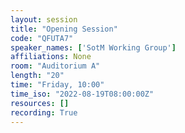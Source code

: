 ```yaml
---
layout: session
title: "Opening Session"
code: "QFUTA7"
speaker_names: ['SotM Working Group']
affiliations: None
room: "Auditorium A"
length: "20"
time: "Friday, 10:00"
time_iso: "2022-08-19T08:00:00Z"
resources: []
recording: True
---
```




